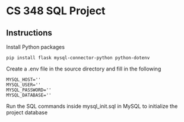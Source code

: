 # CS 348 SQL Project

## Instructions
Install Python packages
```
pip install flask mysql-connector-python python-dotenv
```

Create a .env file in the source directory and fill in the following
```
MYSQL_HOST=''
MYSQL_USER=''
MYSQL_PASSWORD=''
MYSQL_DATABASE=''
```

Run the SQL commands inside mysql_init.sql in MySQL to initialize the project database